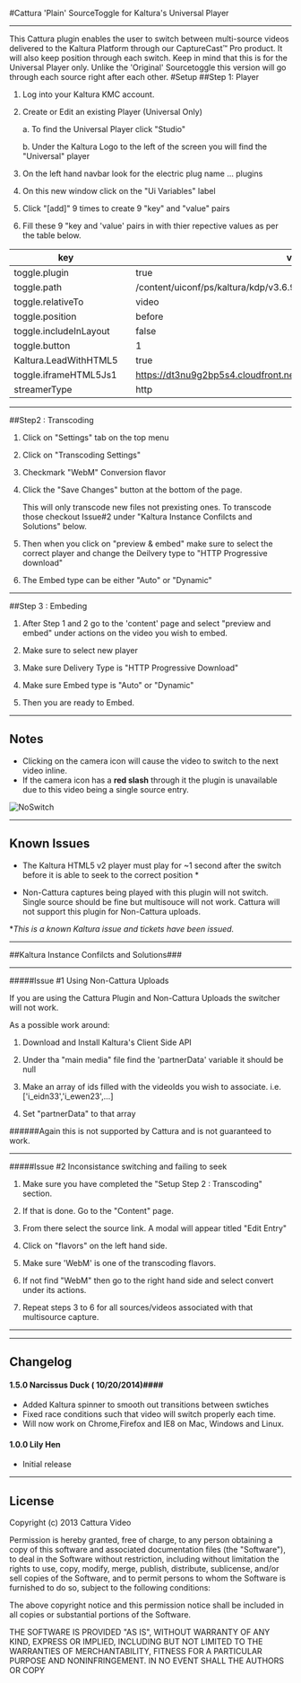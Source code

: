 #Cattura 'Plain' SourceToggle for Kaltura's Universal Player
***
This Cattura plugin enables the user to switch between multi-source videos delivered to the Kaltura Platform through our CaptureCast&trade; Pro product. It will also keep position through each switch. Keep in mind that this is for the Universal Player only.  Unlike the 'Original' Sourcetoggle this version will go through each source right after each other. 
#Setup
##Step 1: Player

1. Log into your Kaltura KMC account. 

2. Create or Edit an existing Player (Universal Only)
	
    a. To find the Universal Player click "Studio"

    b. Under the Kaltura Logo to the left of the screen you will find the "Universal" player

3. On the left hand navbar look for the electric plug name ... plugins

4. On this new window click on the "Ui Variables" label

5. Click "[add]" 9 times to create 9 "key" and "value" pairs

6. Fill these 9 "key and 'value' pairs in with thier repective values as per the table below. 
 

| key                      |   | value                                                                             |
|--------------------------|---|-----------------------------------------------------------------------------------|
| toggle.plugin          |   | true                                                                              |
| toggle.path            |   | /content/uiconf/ps/kaltura/kdp/v3.6.9/plugins/facadePlugin.swf                    |
| toggle.relativeTo      |   | video                                                                             |
| toggle.position        |   | before                                                                            |
| toggle.includeInLayout |   | false                                                                             |
| toggle.button          |   | 1                                                                                 |
| Kaltura.LeadWithHTML5    |   | true                                                                              |
| toggle.iframeHTML5Js1  |   | https://dt3nu9g2bp5s4.cloudfront.net/assets/sourcetoggle/2.0.0/js/toggle.js |
| streamerType  |   | http |

***
##Step2 : Transcoding

1. Click on "Settings" tab on the top menu
 
2. Click on "Transcoding Settings"
 
3. Checkmark "WebM" Conversion flavor

4. Click the "Save Changes" button at the bottom of the page.

    This will only transcode new files not prexisting ones. To transcode those checkout Issue#2 under       "Kaltura Instance Confilcts and Solutions"  below. 

5. Then when you click on "preview & embed" make sure to select the correct player and change the Deilvery type to "HTTP Progressive download" 

6. The Embed type can be either "Auto" or "Dynamic" 

***
##Step 3 : Embeding

1. After Step 1 and 2 go to the 'content' page and select  "preview and embed" under actions  on the video you wish to embed.

2. Make sure to select new player 

3. Make sure Delivery Type is "HTTP Progressive Download" 

4. Make sure Embed type is "Auto" or "Dynamic"

5. Then you are ready to Embed. 
***

## Notes ##

* Clicking on the camera icon will cause the video to switch to the next video inline. 
* If the camera icon has a **red slash** through it the plugin is unavailable due to this video being a single source entry.

![NoSwitch](http://i.imgur.com/qumfVQ6.png)

***
## Known Issues ##
  
 * The Kaltura HTML5 v2 player must play for ~1 second after the switch before it is able to seek to the correct position *

 * Non-Cattura captures being played with this plugin will not switch. Single source should be fine but multisouce will not work. Cattura will not support this plugin for Non-Cattura uploads. 

*_This is a known Kaltura issue and tickets have been issued._

***
##Kaltura Instance Confilcts and Solutions###
***
#####Issue #1 Using Non-Cattura Uploads

If you are using the Cattura Plugin and Non-Cattura Uploads the switcher will not work. 

As a possible work around: 

1. Download and Install Kaltura's Client Side API

2. Under tha "main media" file find the 'partnerData' variable it should be null

3. Make an array of ids filled with the videoIds  you wish to associate. i.e. ['i_eidn33','i_ewen23',...]

4. Set "partnerData" to that array

######Again this is not supported by Cattura and is not guaranteed to work.   
***
#####Issue #2 Inconsistance switching and failing to seek

1. Make sure you have completed the "Setup Step 2 : Transcoding" section. 

2. If that is done. Go to the "Content" page. 

3. From there select the source link. A modal will appear titled "Edit Entry"

4. Click on "flavors" on the left hand side.

5. Make sure 'WebM' is one of the transcoding flavors.

6. If not find "WebM" then go to the right hand side and select convert under its actions. 

7. Repeat steps 3 to 6 for all sources/videos associated with that multisource capture.


***

***

## Changelog ##

#### 1.5.0 Narcissus Duck  ( 10/20/2014)####

* Added Kaltura spinner to smooth out transitions between swtiches
* Fixed race conditions such that video will switch properly each time. 
* Will now work on Chrome,Firefox and IE8 on Mac, Windows and Linux.

#### 1.0.0 Lily Hen  ####

* Initial release


***
## License ##

Copyright (c) 2013 Cattura Video

Permission is hereby granted, free of charge, to any person obtaining a copy of this software and associated documentation files (the "Software"), to deal in the Software without restriction, including without limitation the rights to use, copy, modify, merge, publish, distribute, sublicense, and/or sell copies of the Software, and to permit persons to whom the Software is furnished to do so, subject to the following conditions:

The above copyright notice and this permission notice shall be included in all copies or substantial portions of the Software.

THE SOFTWARE IS PROVIDED "AS IS", WITHOUT WARRANTY OF ANY KIND, EXPRESS OR IMPLIED, INCLUDING BUT NOT LIMITED TO THE WARRANTIES OF MERCHANTABILITY, FITNESS FOR A PARTICULAR PURPOSE AND NONINFRINGEMENT. IN NO EVENT SHALL THE AUTHORS OR COPY
